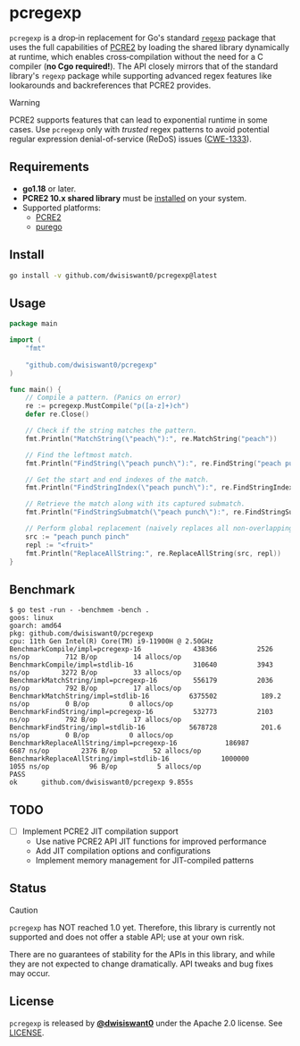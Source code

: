 # pcregexp

`pcregexp` is a drop‑in replacement for Go's standard [`regexp`](https://pkg.go.dev/regexp) package that uses the full capabilities of [PCRE2](https://github.com/PCRE2Project/pcre2) by loading the shared library dynamically at runtime, which enables cross‑compilation without the need for a C compiler (**no Cgo required!**). The API closely mirrors that of the standard library's `regexp` package while supporting advanced regex features like lookarounds and backreferences that PCRE2 provides.

> [!WARNING]
> PCRE2 supports features that can lead to exponential runtime in some cases. Use `pcregexp` only with *trusted* regex patterns to avoid potential regular expression denial-of-service (ReDoS) issues ([CWE-1333](https://cwe.mitre.org/data/definitions/1333.html)).

## Requirements

* **go1.18** or later.
* **PCRE2 10.x shared library** must be [installed](https://github.com/PCRE2Project/pcre2#quickstart) on your system.
* Supported platforms:
  * [PCRE2](https://github.com/PCRE2Project/pcre2#platforms)
  * [purego](https://github.com/ebitengine/purego#supported-platforms)

## Install

```bash
go install -v github.com/dwisiswant0/pcregexp@latest
```

## Usage

```go
package main

import (
    "fmt"
    
    "github.com/dwisiswant0/pcregexp"
)

func main() {
    // Compile a pattern. (Panics on error)
    re := pcregexp.MustCompile("p([a-z]+)ch")
    defer re.Close()

    // Check if the string matches the pattern.
    fmt.Println("MatchString(\"peach\"):", re.MatchString("peach"))

    // Find the leftmost match.
    fmt.Println("FindString(\"peach punch\"):", re.FindString("peach punch"))

    // Get the start and end indexes of the match.
    fmt.Println("FindStringIndex(\"peach punch\"):", re.FindStringIndex("peach punch"))

    // Retrieve the match along with its captured submatch.
    fmt.Println("FindStringSubmatch(\"peach punch\"):", re.FindStringSubmatch("peach punch"))

    // Perform global replacement (naively replaces all non-overlapping matches).
    src := "peach punch pinch"
    repl := "<fruit>"
    fmt.Println("ReplaceAllString:", re.ReplaceAllString(src, repl))
}
```

## Benchmark

```console
$ go test -run - -benchmem -bench .
goos: linux
goarch: amd64
pkg: github.com/dwisiswant0/pcregexp
cpu: 11th Gen Intel(R) Core(TM) i9-11900H @ 2.50GHz
BenchmarkCompile/impl=pcregexp-16         	  438366	      2526 ns/op	     712 B/op	      14 allocs/op
BenchmarkCompile/impl=stdlib-16           	  310640	      3943 ns/op	    3272 B/op	      33 allocs/op
BenchmarkMatchString/impl=pcregexp-16     	  556179	      2036 ns/op	     792 B/op	      17 allocs/op
BenchmarkMatchString/impl=stdlib-16       	 6375502	       189.2 ns/op	       0 B/op	       0 allocs/op
BenchmarkFindString/impl=pcregexp-16      	  532773	      2103 ns/op	     792 B/op	      17 allocs/op
BenchmarkFindString/impl=stdlib-16        	 5678728	       201.6 ns/op	       0 B/op	       0 allocs/op
BenchmarkReplaceAllString/impl=pcregexp-16         	  186987	      6687 ns/op	    2376 B/op	      52 allocs/op
BenchmarkReplaceAllString/impl=stdlib-16           	 1000000	      1055 ns/op	      96 B/op	       5 allocs/op
PASS
ok  	github.com/dwisiswant0/pcregexp	9.855s
```

## TODO

* [ ] Implement PCRE2 JIT compilation support
  * Use native PCRE2 API JIT functions for improved performance
  * Add JIT compilation options and configurations
  * Implement memory management for JIT-compiled patterns

## Status

> [!CAUTION]
> `pcregexp` has NOT reached 1.0 yet. Therefore, this library is currently not supported and does not offer a stable API; use at your own risk.

There are no guarantees of stability for the APIs in this library, and while they are not expected to change dramatically. API tweaks and bug fixes may occur.

## License

`pcregexp` is released by [**@dwisiswant0**](https://github.com/dwisiswant0) under the Apache 2.0 license. See [LICENSE](/LICENSE).